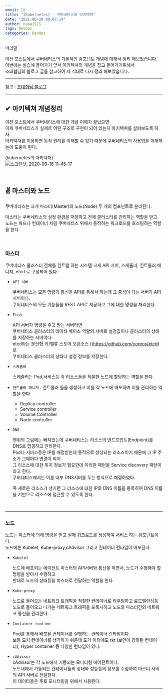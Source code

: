 ```yaml
---
emoji: 🤦‍♂️
title: "[Kubernetes] - 쿠버네티스의 아키텍쳐"
date: "2021-06-29 00:07:14"
author: nasa1515
tags: DevOps
categories: DevOps
---
```



머리말 

이전 포스트에서 쿠버네티스의 기본적인 컴포넌트 개념에 대해서 정리 해보았습니다.  
이번에는 실습에 들어가기 앞서 아키텍쳐의 개념을 잡고 들어가기위해서  
조대협님의 블로그 글을 참고하여 제 식대로 다시 정리 해보았습니다.  


---

참고  :  [조대협님 블로그](https://bcho.tistory.com/1258?category=731548)
 
---



## ✔ 아키텍쳐 개념정리 


이전 포스트에서 쿠버네티스에 대한 개념 이해가 끝났으면  
이제 쿠버네티스가 실제로 어떤 구조로 구현이 되어 있는지 아키텍쳐를 살펴보도록 하자.   
아키텍쳐를 이용하면 동작 원리를 이해할 수 있기 때문에 쿠버네티스의 사용법을 이해하는데 도움이 된다.

(kubernetes의 아키텍쳐)  
![스크린샷, 2020-09-16 11-45-17](https://user-images.githubusercontent.com/69498804/93286404-1eea6900-f812-11ea-8a90-dc6e79166d83.png)

<br/>


## ✌ 마스터와 노드  

쿠버네티스는 크게 마스터(Master)와 노드(Node) 두 개의 컴포넌트로 분리된다.

마스터는 쿠버네티스의 설정 환경을 저장하고 전체 클러스터를 관리하는 역할을 맏고  
노드는 파드나 컨테이너 처럼 쿠버네티스 위에서 동작하는 워크로드를 호스팅하는 역할을 한다.

<br/>

### 마스터
    
쿠버네티스 클러스터 전체를 컨트럴 하는 시스템 크게 API 서버, 스케쥴러, 컨트롤러 매니져, etcd 로 구성되어 있다.

* ``API 서버``  

    쿠버네티스는 모든 명령과 통신을 API를 통해서 하는데 그 중심이 되는 서버가 API서버이다.  
    쿠버네티스의 모든 기능들을 REST API로 제공하고 그에 대한 명령을 처리한다.  


* ``Etcd``  

    API 서버가 명령을 주고 받는 서버라면  
    쿠버네티스 클러스터의 데이타 베이스 역할의 서버로 설정값이나 클러스터의 상태를 저장하는 서버이다.  
    etcd라는 분산형 키/밸류 스토어 오픈소스 ()https://github.com/coreos/etcd) 로  
    쿠버네티스 클러스터의 상태나 설정 정보를 저장한다.   


* ``스케쥴러``  

    스케쥴러는 Pod,서비스등 각 리소스들을 적절한 노드에 할당하는 역할을 한다.


* ``컨트롤러 매니져`` : 컨트롤러 들을 생성하고 이를 각 노드에 배포하며 이를 관리하는 역할을 한다

     * Replica controller
     * Service controller
     * Volume Controller
     * Node controller   


* ``DNS``  

    맨위의 그림에는 빠져있는데 쿠버네티스는 리소스의 엔드포인트(Endpoint)를 DNS로 맵핑하고 관리한다.  
    Pod나 서비스등은 IP를 배정받는데 동적으로 생성되는 리소스이기 때문에 그 IP 주소가 그때마다 변경이 되어  
    그 리소스에 대한 위치 정보가 필요한데 이러한 패턴을 Service discovery 패턴이라고 한다.  
    쿠버네티스에서는 이를 내부 DNS서버를 두는 방식으로 해결하였다.

    즉 새로운 리소스가 생기면 그 리소스에 대한 IP와 DNS 이름을 등록하여 DNS 이름을 기반으로 리소스에 접근할 수 있도록 한다.

<br/>

---

### 노드
    
노드는 마스터에 의해 명령을 받고 실제 워크로드를 생성하여 서비스 하는 컴포넌트이다.  
노드에는 Kubelet, Kube-proxy,cAdvisor 그리고 컨테이너 런타임이 배포된다.

* ``Kubelet``  

    노드에 배포되는 에이전트 마스터의 API서버와 통신을 하면서, 노드가 수행해야 할 명령을 받아서 수행하고  
    반대로 노드의 상태등을 마스터로 전달하는 역할을 한다. 

* ``Kube-proxy`` 

    노드로 들어오는 네트워크 트래픽을 적절한 컨테이너로 라우팅하고 로드밸런싱등  
    노드로 들어오고 나가는 네트워크 트래픽을 프록시하고 노드와 마스터간의 네트워크 통신을 관리한다. 

* ``Container runtime``  

    Pod를 통해서 배포된 컨테이너를 실행하는 컨테이너 런타임이다.  
    보통 도커 컨테이너를 생각하기 쉬운데 도커 이외에도 rkt (보안이 강화된 컨테이너), Hyper container 등 다양한 런타임이 있다.

* ``cAdvisor``  
    cAdvisor는 각 노드에서 기동되는 모니터링 에이전트이다.  
    노드내에서 가동되는 컨테이너들의 상태와 성능등의 정보를 수집하여 마스터 서버의 API 서버로 전달한다.  
    이 데이타들은 주로 모니터링을 위해서 사용된다.

---

```toc
```